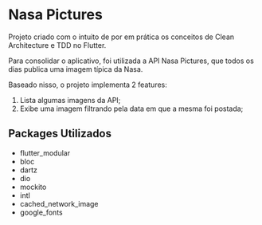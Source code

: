 # Nasa Pictures

Projeto criado com o intuito de por em prática os conceitos de Clean Architecture e TDD no Flutter.

Para consolidar o aplicativo, foi utilizada a API Nasa Pictures, que todos os dias publica uma imagem típica da Nasa.

Baseado nisso, o projeto implementa 2 features: 

1. Lista algumas imagens da API;
2. Exibe uma imagem filtrando pela data em que a mesma foi postada;

## Packages Utilizados

- flutter_modular  
- bloc
- dartz
- dio  
- mockito
- intl
- cached_network_image  
- google_fonts  
